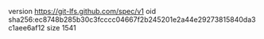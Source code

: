 version https://git-lfs.github.com/spec/v1
oid sha256:ec8748b285b30c3fcccc04667f2b245201e2a44e29273815840da3c1aee6af12
size 1541
